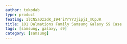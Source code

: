 ```yaml
---
author: tokodab
type: product
featimg: 1lCN5aDzzdK_I94riYrYY3jipjI_mCpJR
title: 101 Dalmations Family Samsung Galaxy S9 Case
tags: [samsung, galaxy, s9]
category: [samsung]
---
```

